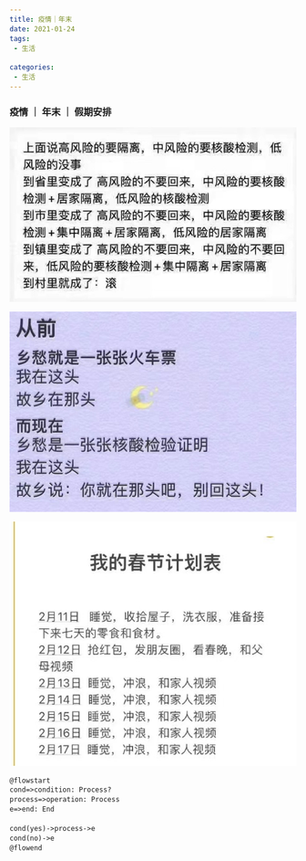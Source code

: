 ```yaml
---
title: 疫情｜年末  
date: 2021-01-24  
tags:
 - 生活

categories: 
 - 生活
---
```


<!-- more --->

### 疫情 ｜ 年末 ｜ 假期安排  
![Alt 疫情 ｜ 危险](../../../.vuepress/public/xiangshou.png)

![Alt 疫情｜乡愁](../../../.vuepress/public/weixin.png)

![Alt 疫情｜假期｜ 安排](../../../.vuepress/public/jiaqi.png)


```markdown
@flowstart
cond=>condition: Process?
process=>operation: Process
e=>end: End

cond(yes)->process->e
cond(no)->e
@flowend

```
